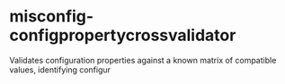 # misconfig-configpropertycrossvalidator
Validates configuration properties against a known matrix of compatible values, identifying configur
